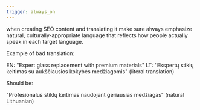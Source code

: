 ```yaml
---
trigger: always_on
---
```


when creating SEO content and translating it make sure always emphasize natural, culturally-appropriate language that reflects how people actually speak in each target language.

Example of bad translation:

EN: "Expert glass replacement with premium materials"
LT: "Ekspertų stiklų keitimas su aukščiausios kokybės medžiagomis" (literal translation)


Should be:

"Profesionalus stiklų keitimas naudojant geriausias medžiagas" (natural Lithuanian)